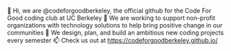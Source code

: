 👋 Hi, we are @codeforgoodberkeley, the official github for the Code For Good coding club at UC Berkeley
👀 We are working to support non-profit organizations with technology solutions to help bring positive change in our communities
💞️ We design, plan, and build an ambitious new coding projects every semester
📫 Check us out at https://codeforgoodberkeley.github.io/

<!---
codeforgoodberkeley/codeforgoodberkeley is a ✨ special ✨ repository because its `README.md` (this file) appears on your GitHub profile.
You can click the Preview link to take a look at your changes.
--->
